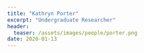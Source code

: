 ```yaml
---
title: "Kathryn Porter"
excerpt: "Undergraduate Researcher"
header:
  teaser: /assets/images/people/porter.png
date: 2020-01-13
---
```

